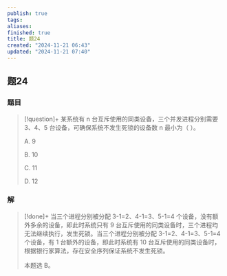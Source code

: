 ```yaml
---
publish: true
tags: 
aliases: 
finished: true
title: 题24
created: "2024-11-21 06:43"
updated: "2024-11-21 07:40"
---
```

## 题24
### 题目
> [!question]+
> 某系统有 n 台互斥使用的同类设备，三个并发进程分别需要 3、4、5 台设备，可确保系统不发生死锁的设备数 n 最小为（ ）。
> 
> A. 9
> 
> B. 10
> 
> C. 11
> 
> D. 12
### 解
> [!done]+
> 当三个进程分别被分配 3-1=2、4-1=3、5-1=4 个设备，没有额外多余的设备，即此时系统只有 9 台互斥使用的同类设备时，三个进程均无法继续执行，发生死锁。当三个进程分别被分配 3-1=2、4-1=3、5-1=4 个设备，有 1 台额外的设备，即此时系统有 10 台互斥使用的同类设备时，根据银行家算法，存在安全序列保证系统不发生死锁。
> 
> 本题选 B。